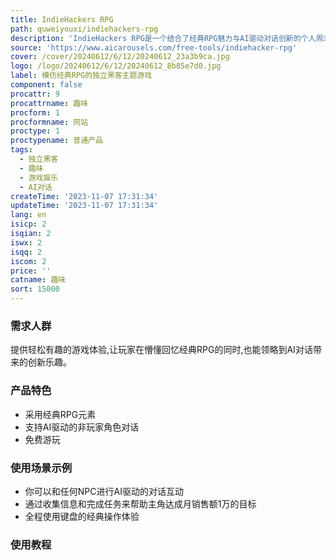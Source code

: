 ```yaml
---
title: IndieHackers RPG
path: quweiyouxi/indiehackers-rpg
description: 'IndieHackers RPG是一个结合了经典RPG魅力与AI驱动对话创新的个人周末项目。它既是对我过去所玩RPG的致敬,也玩笑似的点评了独立黑客社区。'
source: 'https://www.aicarousels.com/free-tools/indiehacker-rpg'
cover: /cover/20240612/6/12/20240612_23a3b9ca.jpg
logo: /logo/20240612/6/12/20240612_8b85e7d0.jpg
label: 模仿经典RPG的独立黑客主题游戏
component: false
procattr: 9
procattrname: 趣味
procform: 1
procformname: 网站
proctype: 1
proctypename: 普通产品
tags:
  - 独立黑客
  - 趣味
  - 游戏娱乐
  - AI对话
createTime: '2023-11-07 17:31:34'
updateTime: '2023-11-07 17:31:34'
lang: en
isicp: 2
isqian: 2
iswx: 2
isqq: 2
iscom: 2
price: ''
catname: 趣味
sort: 15000
---
```




### 需求人群
提供轻松有趣的游戏体验,让玩家在懵懂回忆经典RPG的同时,也能领略到AI对话带来的创新乐趣。

### 产品特色
- 采用经典RPG元素
- 支持AI驱动的非玩家角色对话
- 免费游玩

### 使用场景示例
- 你可以和任何NPC进行AI驱动的对话互动
- 通过收集信息和完成任务来帮助主角达成月销售额1万的目标
- 全程使用键盘的经典操作体验

### 使用教程


  
